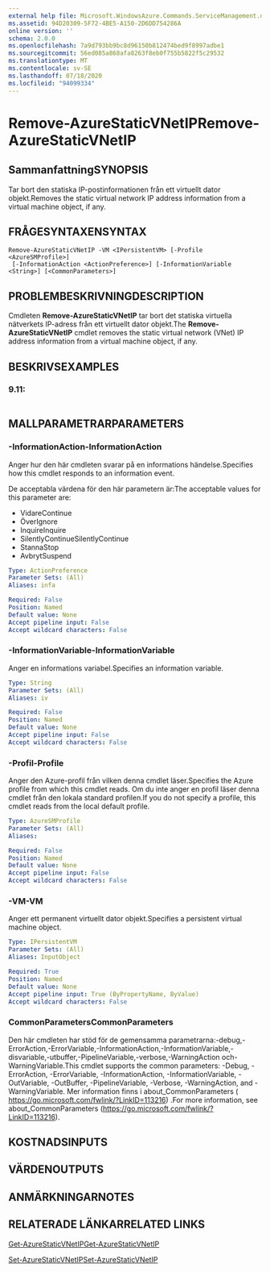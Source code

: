 ```yaml
---
external help file: Microsoft.WindowsAzure.Commands.ServiceManagement.dll-Help.xml
ms.assetid: 94D20309-5F72-4BE5-A150-2D6DD754286A
online version: ''
schema: 2.0.0
ms.openlocfilehash: 7a9d793bb9bc8d96150b812474bed9f8997adbe1
ms.sourcegitcommit: 56ed085a868afa8263f8eb0f755b5822f5c29532
ms.translationtype: MT
ms.contentlocale: sv-SE
ms.lasthandoff: 07/18/2020
ms.locfileid: "94099334"
---
```

# <span data-ttu-id="afece-101">Remove-AzureStaticVNetIP</span><span class="sxs-lookup"><span data-stu-id="afece-101">Remove-AzureStaticVNetIP</span></span>

## <span data-ttu-id="afece-102">Sammanfattning</span><span class="sxs-lookup"><span data-stu-id="afece-102">SYNOPSIS</span></span>
<span data-ttu-id="afece-103">Tar bort den statiska IP-postinformationen från ett virtuellt dator objekt.</span><span class="sxs-lookup"><span data-stu-id="afece-103">Removes the static virtual network IP address information from a virtual machine object, if any.</span></span>

## <span data-ttu-id="afece-104">FRÅGESYNTAXEN</span><span class="sxs-lookup"><span data-stu-id="afece-104">SYNTAX</span></span>

```
Remove-AzureStaticVNetIP -VM <IPersistentVM> [-Profile <AzureSMProfile>]
 [-InformationAction <ActionPreference>] [-InformationVariable <String>] [<CommonParameters>]
```

## <span data-ttu-id="afece-105">PROBLEMBESKRIVNING</span><span class="sxs-lookup"><span data-stu-id="afece-105">DESCRIPTION</span></span>
<span data-ttu-id="afece-106">Cmdleten **Remove-AzureStaticVNetIP** tar bort det statiska virtuella nätverkets IP-adress från ett virtuellt dator objekt.</span><span class="sxs-lookup"><span data-stu-id="afece-106">The **Remove-AzureStaticVNetIP** cmdlet removes the static virtual network (VNet) IP address information from a virtual machine object, if any.</span></span>

## <span data-ttu-id="afece-107">BESKRIVS</span><span class="sxs-lookup"><span data-stu-id="afece-107">EXAMPLES</span></span>

### <span data-ttu-id="afece-108">9.1</span><span class="sxs-lookup"><span data-stu-id="afece-108">1:</span></span>
```

```

## <span data-ttu-id="afece-109">MALLPARAMETRAR</span><span class="sxs-lookup"><span data-stu-id="afece-109">PARAMETERS</span></span>

### <span data-ttu-id="afece-110">-InformationAction</span><span class="sxs-lookup"><span data-stu-id="afece-110">-InformationAction</span></span>
<span data-ttu-id="afece-111">Anger hur den här cmdleten svarar på en informations händelse.</span><span class="sxs-lookup"><span data-stu-id="afece-111">Specifies how this cmdlet responds to an information event.</span></span>

<span data-ttu-id="afece-112">De acceptabla värdena för den här parametern är:</span><span class="sxs-lookup"><span data-stu-id="afece-112">The acceptable values for this parameter are:</span></span>

- <span data-ttu-id="afece-113">Vidare</span><span class="sxs-lookup"><span data-stu-id="afece-113">Continue</span></span>
- <span data-ttu-id="afece-114">Över</span><span class="sxs-lookup"><span data-stu-id="afece-114">Ignore</span></span>
- <span data-ttu-id="afece-115">Inquire</span><span class="sxs-lookup"><span data-stu-id="afece-115">Inquire</span></span>
- <span data-ttu-id="afece-116">SilentlyContinue</span><span class="sxs-lookup"><span data-stu-id="afece-116">SilentlyContinue</span></span>
- <span data-ttu-id="afece-117">Stanna</span><span class="sxs-lookup"><span data-stu-id="afece-117">Stop</span></span>
- <span data-ttu-id="afece-118">Avbryt</span><span class="sxs-lookup"><span data-stu-id="afece-118">Suspend</span></span>

```yaml
Type: ActionPreference
Parameter Sets: (All)
Aliases: infa

Required: False
Position: Named
Default value: None
Accept pipeline input: False
Accept wildcard characters: False
```

### <span data-ttu-id="afece-119">-InformationVariable</span><span class="sxs-lookup"><span data-stu-id="afece-119">-InformationVariable</span></span>
<span data-ttu-id="afece-120">Anger en informations variabel.</span><span class="sxs-lookup"><span data-stu-id="afece-120">Specifies an information variable.</span></span>

```yaml
Type: String
Parameter Sets: (All)
Aliases: iv

Required: False
Position: Named
Default value: None
Accept pipeline input: False
Accept wildcard characters: False
```

### <span data-ttu-id="afece-121">-Profil</span><span class="sxs-lookup"><span data-stu-id="afece-121">-Profile</span></span>
<span data-ttu-id="afece-122">Anger den Azure-profil från vilken denna cmdlet läser.</span><span class="sxs-lookup"><span data-stu-id="afece-122">Specifies the Azure profile from which this cmdlet reads.</span></span>
<span data-ttu-id="afece-123">Om du inte anger en profil läser denna cmdlet från den lokala standard profilen.</span><span class="sxs-lookup"><span data-stu-id="afece-123">If you do not specify a profile, this cmdlet reads from the local default profile.</span></span>

```yaml
Type: AzureSMProfile
Parameter Sets: (All)
Aliases: 

Required: False
Position: Named
Default value: None
Accept pipeline input: False
Accept wildcard characters: False
```

### <span data-ttu-id="afece-124">-VM</span><span class="sxs-lookup"><span data-stu-id="afece-124">-VM</span></span>
<span data-ttu-id="afece-125">Anger ett permanent virtuellt dator objekt.</span><span class="sxs-lookup"><span data-stu-id="afece-125">Specifies a persistent virtual machine object.</span></span>

```yaml
Type: IPersistentVM
Parameter Sets: (All)
Aliases: InputObject

Required: True
Position: Named
Default value: None
Accept pipeline input: True (ByPropertyName, ByValue)
Accept wildcard characters: False
```

### <span data-ttu-id="afece-126">CommonParameters</span><span class="sxs-lookup"><span data-stu-id="afece-126">CommonParameters</span></span>
<span data-ttu-id="afece-127">Den här cmdleten har stöd för de gemensamma parametrarna:-debug,-ErrorAction,-ErrorVariable,-InformationAction,-InformationVariable,-disvariable,-utbuffer,-PipelineVariable,-verbose,-WarningAction och-WarningVariable.</span><span class="sxs-lookup"><span data-stu-id="afece-127">This cmdlet supports the common parameters: -Debug, -ErrorAction, -ErrorVariable, -InformationAction, -InformationVariable, -OutVariable, -OutBuffer, -PipelineVariable, -Verbose, -WarningAction, and -WarningVariable.</span></span> <span data-ttu-id="afece-128">Mer information finns i about_CommonParameters ( https://go.microsoft.com/fwlink/?LinkID=113216) .</span><span class="sxs-lookup"><span data-stu-id="afece-128">For more information, see about_CommonParameters (https://go.microsoft.com/fwlink/?LinkID=113216).</span></span>

## <span data-ttu-id="afece-129">KOSTNADS</span><span class="sxs-lookup"><span data-stu-id="afece-129">INPUTS</span></span>

## <span data-ttu-id="afece-130">VÄRDEN</span><span class="sxs-lookup"><span data-stu-id="afece-130">OUTPUTS</span></span>

## <span data-ttu-id="afece-131">ANMÄRKNINGAR</span><span class="sxs-lookup"><span data-stu-id="afece-131">NOTES</span></span>

## <span data-ttu-id="afece-132">RELATERADE LÄNKAR</span><span class="sxs-lookup"><span data-stu-id="afece-132">RELATED LINKS</span></span>

[<span data-ttu-id="afece-133">Get-AzureStaticVNetIP</span><span class="sxs-lookup"><span data-stu-id="afece-133">Get-AzureStaticVNetIP</span></span>](./Get-AzureStaticVNetIP.md)

[<span data-ttu-id="afece-134">Set-AzureStaticVNetIP</span><span class="sxs-lookup"><span data-stu-id="afece-134">Set-AzureStaticVNetIP</span></span>](./Set-AzureStaticVNetIP.md)


